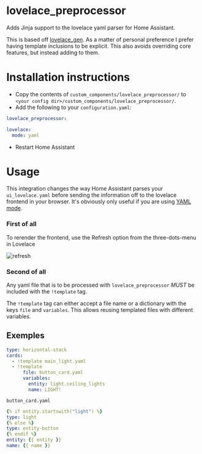 lovelace\_preprocessor
============

Adds Jinja support to the lovelace yaml parser for Home Assistant.

This is based off [lovelace_gen](https://github.com/thomasloven/hass-lovelace_gen). As a matter of personal preference I prefer having template inclusions to be explicit. This also avoids overriding core features, but instead adding to them.

# Installation instructions

- Copy the contents of `custom_components/lovelace_preprocessor/` to `<your config dir>/custom_components/lovelace_preprocessor/`.
- Add the following to your `configuration.yaml`:

```yaml
lovelace_preprocessor:

lovelace:
  mode: yaml
```

- Restart Home Assistant

# Usage

This integration changes the way Home Assistant parses your `ui_lovelace.yaml` before sending the information off to the lovelace frontend in your browser. It's obviously only useful if you are using [YAML mode](https://www.home-assistant.io/lovelace/yaml-mode/).

### First of all
To rerender the frontend, use the Refresh option from the three-dots-menu in Lovelace

![refresh](https://user-images.githubusercontent.com/1299821/62565489-2e655780-b887-11e9-86a1-2de868a4dc7d.png)

### Second of all

Any yaml file that is to be processed with `lovelace_preprocessor` *MUST* be included with the `!template` tag.

The `!template` tag can either accept a file name or a dictionary with the keys `file` and `variables`. This allows reusing templated files with different variables.

## Exemples

```yaml
type: horizontal-stack
cards:
  - !template main_light.yaml
  - !template
      file: button_card.yaml
      variables:
        entity: light.ceiling_lights
        name: LIGHT!
```

`button_card.yaml`
```yaml
{% if entity.startswith("light") %}
type: light
{% else %}
type: entity-button
{% endif %}
entity: {{ entity }}
name: {{ name }}
```
